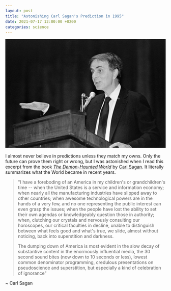 ```yaml
---
layout: post
title: "Astonishing Carl Sagan's Prediction in 1995"
date: 2021-07-17 12:00:00 +0200
categories: science 
---
```


![Gopher processing data](/images/posts/carl-sagan-1987.jpg)

I almost never believe in predictions unless they match my owns. Only the future can prove them right or wrong, but I was astonished when I read this excerpt from the book _[The Demon-Haunted World](https://en.wikipedia.org/wiki/The_Demon-Haunted_World)_ by [Carl Sagan](https://en.wikipedia.org/wiki/Carl_Sagan). It literally summarizes what the World became in recent years.

<!-- more -->

> "I have a foreboding of an America in my children's or grandchildren's time -- when the United States is a service and information economy; when nearly all the manufacturing industries have slipped away to other countries; when awesome technological powers are in the hands of a very few, and no one representing the public interest can even grasp the issues; when the people have lost the ability to set their own agendas or knowledgeably question those in authority; when, clutching our crystals and nervously consulting our horoscopes, our critical faculties in decline, unable to distinguish between what feels good and what's true, we slide, almost without noticing, back into superstition and darkness.
> 
> The dumping down of America is most evident in the slow decay of substantive content in the enormously influential media, the 30 second sound bites (now down to 10 seconds or less), lowest common denominator programming, credulous presentations on pseudoscience and superstition, but especially a kind of celebration of ignorance" 

~ Carl Sagan

